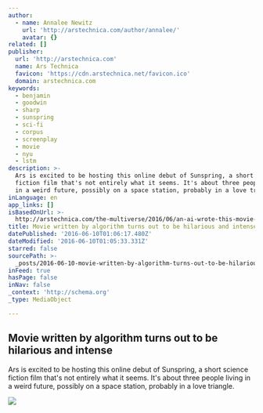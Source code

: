 ```yaml
---
author:
  - name: Annalee Newitz
    url: 'http://arstechnica.com/author/annalee/'
    avatar: {}
related: []
publisher:
  url: 'http://arstechnica.com'
  name: Ars Technica
  favicon: 'https://cdn.arstechnica.net/favicon.ico'
  domain: arstechnica.com
keywords:
  - benjamin
  - goodwin
  - sharp
  - sunspring
  - sci-fi
  - corpus
  - screenplay
  - movie
  - nyu
  - lstm
description: >-
  Ars is excited to be hosting this online debut of Sunspring, a short science
  fiction film that's not entirely what it seems. It's about three people living
  in a weird future, possibly on a space station, probably in a love triangle.
inLanguage: en
app_links: []
isBasedOnUrl: >-
  http://arstechnica.com/the-multiverse/2016/06/an-ai-wrote-this-movie-and-its-strangely-moving/
title: Movie written by algorithm turns out to be hilarious and intense
datePublished: '2016-06-10T01:06:17.480Z'
dateModified: '2016-06-10T01:05:33.331Z'
starred: false
sourcePath: >-
  _posts/2016-06-10-movie-written-by-algorithm-turns-out-to-be-hilarious-and-int.md
inFeed: true
hasPage: false
inNav: false
_context: 'http://schema.org'
_type: MediaObject

---
```

<article style=""><h1>Movie written by algorithm turns out to be hilarious and intense</h1><p>Ars is excited to be hosting this online debut of Sunspring, a short science fiction film that's not entirely what it seems. It's about three people living in a weird future, possibly on a space station, probably in a love triangle.</p><img src="http://cdn.arstechnica.net/wp-content/uploads/2016/06/ai-film-640x360.jpg" /></article>